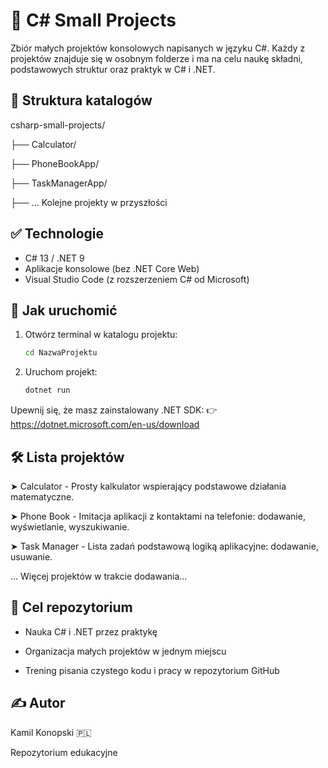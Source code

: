 # 🧠 C# Small Projects

Zbiór małych projektów konsolowych napisanych w języku C#. Każdy z projektów znajduje się w osobnym folderze i ma na celu naukę składni, podstawowych struktur oraz praktyk w C# i .NET.

## 📁 Struktura katalogów
csharp-small-projects/

├── Calculator/

├── PhoneBookApp/

├── TaskManagerApp/

├── ... Kolejne projekty w przyszłości

## ✅ Technologie

- C# 13 / .NET 9
- Aplikacje konsolowe (bez .NET Core Web)
- Visual Studio Code (z rozszerzeniem C# od Microsoft)

## 🚀 Jak uruchomić

1. Otwórz terminal w katalogu projektu:
   ```bash
   cd NazwaProjektu
2. Uruchom projekt:
   ```bash
   dotnet run
   ```
Upewnij się, że masz zainstalowany .NET SDK:
👉 https://dotnet.microsoft.com/en-us/download

## 🛠️ Lista projektów

➤ Calculator - Prosty kalkulator wspierający podstawowe działania matematyczne.

➤ Phone Book - Imitacja aplikacji z kontaktami na telefonie: dodawanie, wyświetlanie, wyszukiwanie.

➤ Task Manager - Lista zadań podstawową logiką aplikacyjne: dodawanie, usuwanie.

...	Więcej projektów w trakcie dodawania...


## 🎯 Cel repozytorium

- Nauka C# i .NET przez praktykę

- Organizacja małych projektów w jednym miejscu

- Trening pisania czystego kodu i pracy w repozytorium GitHub

## ✍️ Autor
Kamil Konopski 🇵🇱

Repozytorium edukacyjne
